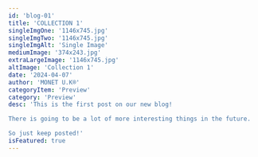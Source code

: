 ```yaml
---
id: 'blog-01'
title: 'COLLECTION 1'
singleImgOne: '1146x745.jpg'
singleImgTwo: '1146x745.jpg'
singleImgAlt: 'Single Image'
mediumImage: '374x243.jpg'
extraLargeImage: '1146x745.jpg'
altImage: 'Collection 1'
date: '2024-04-07'
author: 'MONET U.K®'
categoryItem: 'Preview'
category: 'Preview'
desc: 'This is the first post on our new blog!

There is going to be a lot of more interesting things in the future.

So just keep posted!'
isFeatured: true
---
```


